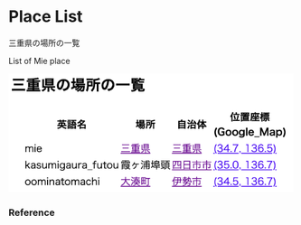 Place List
============

三重県の場所の一覧

List of Mie place

![place list](https://github.com/ohwada/World_Countries/blob/main/geoPandas/polygon_explode/mie/place_list/screenshots/mie_place_list.png)

### Reference

